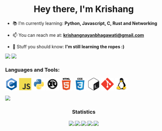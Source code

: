 <h1 align="center">Hey there, I'm Krishang</h1>


- 📚 I’m currently learning: **Python, Javascript, C, Rust and Networking**

- 📫 You can reach me at: **krishangnayanbhagawati@gmail.com**
- 🐢 Stuff you should know: **I'm still learning the ropes :)**

<div> <a href="https://github.com/soothsayerwally" target="_blank"><img src="https://img.shields.io/badge/GitHub-100000?style=for-the-badge&logo=github&logoColor=white" target="_blank"></a>
<a href = "mailto:krishangnayanbhagawati@gmail.com"><img src="https://img.shields.io/badge/-Gmail-%23333?style=for-the-badge&logo=gmail&logoColor=white" target="_blank"></a>
</div><h3 align="left">Languages and Tools:</h3>
<p align="left">
<img src="https://raw.githubusercontent.com/teamedwardforever/Readme-Generator/71f25dd8b98329b168142a6b782a107b75eab178/svg/Skills/Languages/c-original.svg" alt="C" width="40" height="40"/>
<img src="https://raw.githubusercontent.com/teamedwardforever/Readme-Generator/71f25dd8b98329b168142a6b782a107b75eab178/svg/Skills/Languages/javascript-original.svg" alt="Javascript" width="40" height="40"/>
<img src="https://raw.githubusercontent.com/teamedwardforever/Readme-Generator/71f25dd8b98329b168142a6b782a107b75eab178/svg/Skills/Languages/python-original.svg" alt="Python" width="40" height="40"/>
<img src="https://raw.githubusercontent.com/teamedwardforever/Readme-Generator/71f25dd8b98329b168142a6b782a107b75eab178/svg/Skills/Languages/rust-plain.svg" alt="Rust" width="40" height="40"/>
<img src="https://raw.githubusercontent.com/teamedwardforever/Readme-Generator/71f25dd8b98329b168142a6b782a107b75eab178/svg/Skills/Frontend/html5-original-wordmark.svg" alt="HTML" width="40" height="40"/>
<img src="https://raw.githubusercontent.com/teamedwardforever/Readme-Generator/71f25dd8b98329b168142a6b782a107b75eab178/svg/Skills/Frontend/css3-original-wordmark.svg" alt="Css" width="40" height="40"/>
<img src="https://raw.githubusercontent.com/teamedwardforever/Readme-Generator/71f25dd8b98329b168142a6b782a107b75eab178/svg/Skills/Devops/gnu_bash-icon.svg" alt="Gnu Bash" width="40" height="40"/>
<img src="https://raw.githubusercontent.com/teamedwardforever/Readme-Generator/71f25dd8b98329b168142a6b782a107b75eab178/svg/Skills/Other/git-scm-icon.svg" alt="Git" width="40" height="40"/>
<img src="https://raw.githubusercontent.com/teamedwardforever/Readme-Generator/71f25dd8b98329b168142a6b782a107b75eab178/svg/Skills/Other/linux-original.svg" alt="Linux" width="40" height="40"/>
</p>

<img src="https://user-images.githubusercontent.com/73097560/115834477-dbab4500-a447-11eb-908a-139a6edaec5c.gif"><h3 align="center">Statistics</h3>
<div align="center">
<a href="https://github.com/soothsayerwally">
<img align="center" src="http://github-profile-summary-cards.vercel.app/api/cards/stats?username=soothsayerwally&theme=2077" height="180em" />
<img align="center" src="http://github-profile-summary-cards.vercel.app/api/cards/most-commit-language?username=soothsayerwally&theme=2077" height="180em" />
<img align="center" src="http://github-profile-summary-cards.vercel.app/api/cards/repos-per-language?username=soothsayerwally&theme=2077" height="180em" />
<img align="center" src="http://github-profile-summary-cards.vercel.app/api/cards/productive-time?username=soothsayerwally&theme=2077" height="180em" />
<img align="center" src="http://github-profile-summary-cards.vercel.app/api/cards/profile-details?username=soothsayerwally&theme=2077" height="180em" />
</div>

